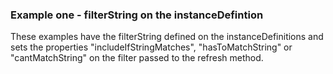 ### Example one - filterString on the instanceDefintion
These examples have the filterString defined on the instanceDefinitions
and sets the properties "includeIfStringMatches", "hasToMatchString" or
"cantMatchString" on the filter passed to the refresh method.